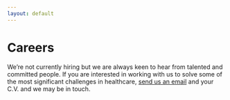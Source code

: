 ```yaml
---
layout: default
---
```


<div class="section careers">
  <div class="container">
  <h1 class="text-center">
    <p class="m-5">
      <i class="fa fa-5x fa-handshake-o"></i>
    </p>
    Careers
  </h1>
  <div class="row text-center">
    <div class="offset-md-3 col-md-6">
    We’re not currently hiring but we are always keen to hear from talented and committed people. If you are interested in working with us to solve some of the most significant challenges in healthcare, <a href="mailto:jobs@infinityhealth.io">send us an email</a> and your C.V. and we may be in touch.
  </div>
  </div>
</div>
</div>
